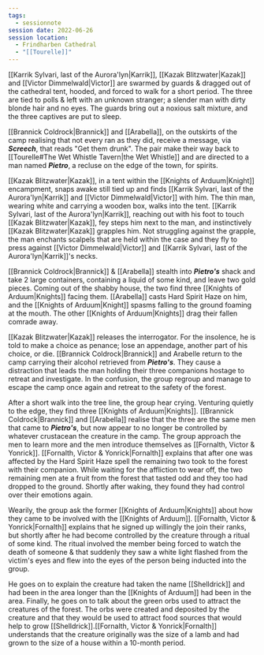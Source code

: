 ```yaml
---
tags:
  - sessionnote
session date: 2022-06-26
session location:
  - Frindharben Cathedral
  - "[[Tourelle]]"
---
```

[[Karrik Sylvari, last of the Aurora'lyn|Karrik]], [[Kazak Blitzwater|Kazak]] and [[Victor Dimmelwald|Victor]] are swarmed by guards & dragged out of the cathedral tent, hooded, and forced to walk for a short period. The three are tied to polls & left with an unknown stranger; a slender man with dirty blonde hair and no eyes. The guards bring out a noxious salt mixture, and the three captives are put to sleep.

[[Brannick Coldrock|Brannick]] and [[Arabella]], on the outskirts of the camp realising that not every ran as they did, receive a message, via ***Screech***, that reads "Get them drunk". The pair make their way back to [[Tourelle#The Wet Whistle Tavern|the Wet Whistle]] and are directed to a man named ***Pietro***, a recluse on the edge of the town, for spirits.

[[Kazak Blitzwater|Kazak]], in a tent within the [[Knights of Arduum|Knight]] encampment, snaps awake still tied up and finds [[Karrik Sylvari, last of the Aurora'lyn|Karrik]] and [[Victor Dimmelwald|Victor]] with him. The thin man, wearing white and carrying a wooden box, walks into the tent. [[Karrik Sylvari, last of the Aurora'lyn|Karrik]], reaching out with his foot to touch [[Kazak Blitzwater|Kazak]], fey steps him next to the man, and instinctively [[Kazak Blitzwater|Kazak]] grapples him. Not struggling against the grapple, the man enchants scalpels that are held within the case and they fly to press against [[Victor Dimmelwald|Victor]] and [[Karrik Sylvari, last of the Aurora'lyn|Karrik]]'s necks. 

[[Brannick Coldrock|Brannick]] & [[Arabella]] stealth into ***Pietro's*** shack and take 2 large containers, containing a liquid of some kind, and leave two gold pieces. Coming out of the shabby house, the two find three [[Knights of Arduum|Knights]] facing them. [[Arabella]] casts Hard Spirit Haze on him, and the [[Knights of Arduum|Knight]] spasms falling to the ground foaming at the mouth. The other [[Knights of Arduum|Knights]] drag their fallen comrade away.

[[Kazak Blitzwater|Kazak]] releases the interrogator. For the insolence, he is told to make a choice as penance; lose an appendage, another part of his choice, or die. [[Brannick Coldrock|Brannick]] and Arabelle return to the camp carrying their alcohol retrieved from ***Pietro's***. They cause a distraction that leads the man holding their three companions hostage to retreat and investigate. In the confusion, the group regroup and manage to escape the camp once again and retreat to the safety of the forest.

After a short walk into the tree line, the group hear crying. Venturing quietly to the edge, they find three [[Knights of Arduum|Knights]]. [[Brannick Coldrock|Brannick]] and [[Arabella]] realise that the three are the same men that came to ***Pietro's***, but now appear to no longer be controlled by whatever crustacean the creature in the camp. The group approach the men to learn more and the men introduce themselves as [[Fornalth, Victor & Yonrick]]. [[Fornalth, Victor & Yonrick|Fornalth]] explains that after one was affected by the Hard Spirit Haze spell the remaining two took to the forest with their companion. While waiting for the affliction to wear off, the two remaining men ate a fruit from the forest that tasted odd and they too had dropped to the ground. Shortly after waking, they found they had control over their emotions again.

Wearily, the group ask the former [[Knights of Arduum|Knights]] about how they came to be involved with the [[Knights of Arduum]]. [[Fornalth, Victor & Yonrick|Fornalth]] explains that he signed up willingly the join their ranks, but shortly after he had become controlled by the creature through a ritual of some kind. The ritual involved the member being forced to watch the death of someone & that suddenly they saw a white light flashed from the victim's eyes and flew into the eyes of the person being inducted into the group.

He goes on to explain the creature had taken the name [[Shelldrick]] and had been in the area longer than the [[Knights of Arduum]] had been in the area. Finally, he goes on to talk about the green orbs used to attract the creatures of the forest. The orbs were created and deposited by the creature and that they would be used to attract food sources that would help to grow [[Shelldrick]].[[Fornalth, Victor & Yonrick|Fornalth]] understands that the creature originally was the size of a lamb and had grown to the size of a house within a 10-month period.